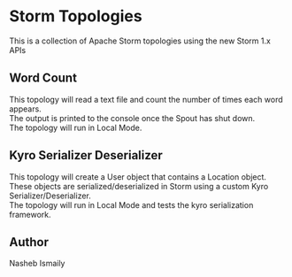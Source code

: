 # Storm Topologies

This is a collection of Apache Storm topologies using the new Storm 1.x APIs

## Word Count

This topology will read a text file and count the number of times each word appears.  
The output is printed to the console once the Spout has shut down.  
The topology will run in Local Mode.  

## Kyro Serializer Deserializer

This topology will create a User object that contains a Location object.  
These objects are serialized/deserialized in Storm using a custom Kyro Serializer/Deserializer.  
The topology will run in Local Mode and tests the kyro serialization framework.  

## Author

Nasheb Ismaily
